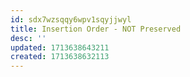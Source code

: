 ```yaml
---
id: sdx7wzsqqy6wpv1sqyjjwyl
title: Insertion Order - NOT Preserved
desc: ''
updated: 1713638643211
created: 1713638632113
---
```

